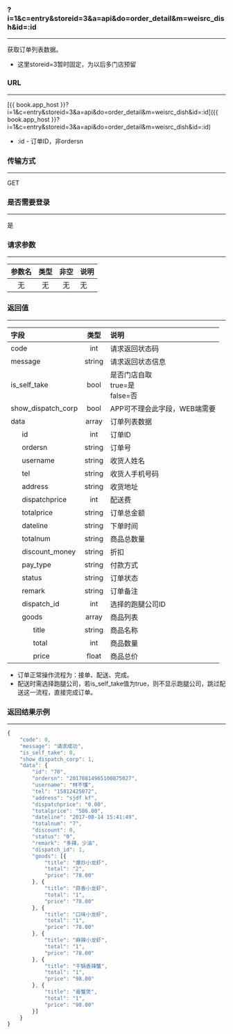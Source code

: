 ### ?i=1&c=entry&storeid=3&a=api&do=order_detail&m=weisrc_dish&id=:id

---

获取订单列表数据。
- 这里storeid=3暂时固定，为以后多门店预留

### URL

---

[{{ book.app_host }}?i=1&c=entry&storeid=3&a=api&do=order_detail&m=weisrc_dish&id=:id]({{ book.app_host }}?i=1&c=entry&storeid=3&a=api&do=order_detail&m=weisrc_dish&id=:id)

- :id - 订单ID，非ordersn

### 传输方式

---

GET

### 是否需要登录

---

是


### 请求参数

---

| 参数名 | 类型 | 非空 | 说明 |
| :---: | :---: | :---: | :--- |
| 无 | 无 | 无 | 无 |


### 返回值

---

| 字段 | 类型 | 说明 |
| :--- | :---: | :--- |
| code | int | 请求返回状态码 |
| message | string | 请求返回状态信息 |
| is_self_take | bool | 是否门店自取<br />true=是<br />false=否<br /> |
| show_dispatch_corp | bool | APP可不理会此字段，WEB端需要 |
| data | array | 订单列表数据 |
| &nbsp;&nbsp;&nbsp;&nbsp;&nbsp;&nbsp;id | int | 订单ID     |
| &nbsp;&nbsp;&nbsp;&nbsp;&nbsp;&nbsp;ordersn | string | 订单号 |
| &nbsp;&nbsp;&nbsp;&nbsp;&nbsp;&nbsp;username | string | 收货人姓名 |
| &nbsp;&nbsp;&nbsp;&nbsp;&nbsp;&nbsp;tel | string | 收货人手机号码 |
| &nbsp;&nbsp;&nbsp;&nbsp;&nbsp;&nbsp;address | string | 收货地址 |
| &nbsp;&nbsp;&nbsp;&nbsp;&nbsp;&nbsp;dispatchprice | int | 配送费 |
| &nbsp;&nbsp;&nbsp;&nbsp;&nbsp;&nbsp;totalprice | string | 订单总金额 |
| &nbsp;&nbsp;&nbsp;&nbsp;&nbsp;&nbsp;dateline | string | 下单时间 |
| &nbsp;&nbsp;&nbsp;&nbsp;&nbsp;&nbsp;totalnum | string | 商品总数量 |
| &nbsp;&nbsp;&nbsp;&nbsp;&nbsp;&nbsp;discount_money | string | 折扣 |
| &nbsp;&nbsp;&nbsp;&nbsp;&nbsp;&nbsp;pay_type | string | 付款方式 |
| &nbsp;&nbsp;&nbsp;&nbsp;&nbsp;&nbsp;status | string | 订单状态 |
| &nbsp;&nbsp;&nbsp;&nbsp;&nbsp;&nbsp;remark | string | 订单备注 |
| &nbsp;&nbsp;&nbsp;&nbsp;&nbsp;&nbsp;dispatch_id | int | 选择的跑腿公司ID |
| &nbsp;&nbsp;&nbsp;&nbsp;&nbsp;&nbsp;goods | array | 商品列表 |
| &nbsp;&nbsp;&nbsp;&nbsp;&nbsp;&nbsp;&nbsp;&nbsp;&nbsp;&nbsp;&nbsp;&nbsp;title | string | 商品名称 |
| &nbsp;&nbsp;&nbsp;&nbsp;&nbsp;&nbsp;&nbsp;&nbsp;&nbsp;&nbsp;&nbsp;&nbsp;total | int | 商品数量 |
| &nbsp;&nbsp;&nbsp;&nbsp;&nbsp;&nbsp;&nbsp;&nbsp;&nbsp;&nbsp;&nbsp;&nbsp;price | float | 商品总价 |

- 订单正常操作流程为：接单、配送、完成。
- 配送时需选择跑腿公司，若is_self_take值为true，则不显示跑腿公司，跳过配送这一流程，直接完成订单。


### 返回结果示例

---

``` js
{
    "code": 0,
    "message": "请求成功",
    "is_self_take": 0,
    "show_dispatch_corp": 1,
    "data": {
        "id": "70",
        "ordersn": "20170814965100875027",
        "username": "林不懂",
        "tel": "15812425072",
        "address": "sjdf kf",
        "dispatchprice": "0.00",
        "totalprice": "586.00",
        "dateline": "2017-08-14 15:41:49",
        "totalnum": "7",
        "discount": 0,
        "status": "0",
        "remark": "多辣，少油",
        "dispatch_id": 1,
        "goods": [{
            "title": "爆炒小龙虾",
            "total": "2",
            "price": "78.00"
        }, {
            "title": "蒜香小龙虾",
            "total": "1",
            "price": "78.00"
        }, {
            "title": "口味小龙虾",
            "total": "1",
            "price": "78.00"
        }, {
            "title": "麻辣小龙虾",
            "total": "1",
            "price": "78.00"
        }, {
            "title": "干锅香辣蟹",
            "total": "1",
            "price": "98.00"
        }, {
            "title": "膏蟹煲",
            "total": "1",
            "price": "98.00"
        }]
    }
}
```